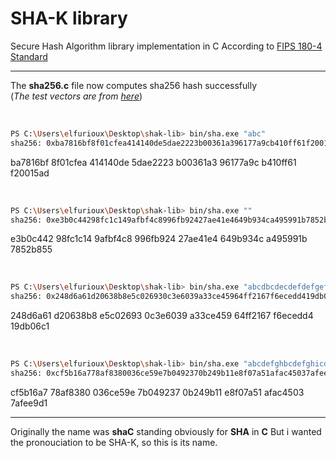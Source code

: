 # SHA-K library

Secure Hash Algorithm library implementation in C
According to [FIPS 180-4 Standard](https://doi.org/10.6028/NIST.FIPS.180-4)

---

The **sha256.c** file now computes sha256 hash successfully <br>
(*The test vectors are from [here](https://www.di-mgt.com.au/sha_testvectors.html)*)

<br>

```bash
PS C:\Users\elfurioux\Desktop\shak-lib> bin/sha.exe "abc"
sha256: 0xba7816bf8f01cfea414140de5dae2223b00361a396177a9cb410ff61f20015ad
```
ba7816bf 8f01cfea 414140de 5dae2223 b00361a3 96177a9c b410ff61 f20015ad

<br>

```bash
PS C:\Users\elfurioux\Desktop\shak-lib> bin/sha.exe ""
sha256: 0xe3b0c44298fc1c149afbf4c8996fb92427ae41e4649b934ca495991b7852b855
```
e3b0c442 98fc1c14 9afbf4c8 996fb924 27ae41e4 649b934c a495991b 7852b855

<br>

```bash
PS C:\Users\elfurioux\Desktop\shak-lib> bin/sha.exe "abcdbcdecdefdefgefghfghighijhijkijkljklmklmnlmnomnopnopq"
sha256: 0x248d6a61d20638b8e5c026930c3e6039a33ce45964ff2167f6ecedd419db06c1
```
248d6a61 d20638b8 e5c02693 0c3e6039 a33ce459 64ff2167 f6ecedd4 19db06c1

<br>

```bash
PS C:\Users\elfurioux\Desktop\shak-lib> bin/sha.exe "abcdefghbcdefghicdefghijdefghijkefghijklfghijklmghijklmnhijklmnoijklmnopjklmnopqklmnopqrlmnopqrsmnopqrstnopqrstu"
sha256: 0xcf5b16a778af8380036ce59e7b0492370b249b11e8f07a51afac45037afee9d1
```
cf5b16a7 78af8380 036ce59e 7b049237 0b249b11 e8f07a51 afac4503 7afee9d1

---

Originally the name was **shaC** standing obviously for **SHA** in **C**
But i wanted the pronouciation to be SHA-K, so this is its name.
